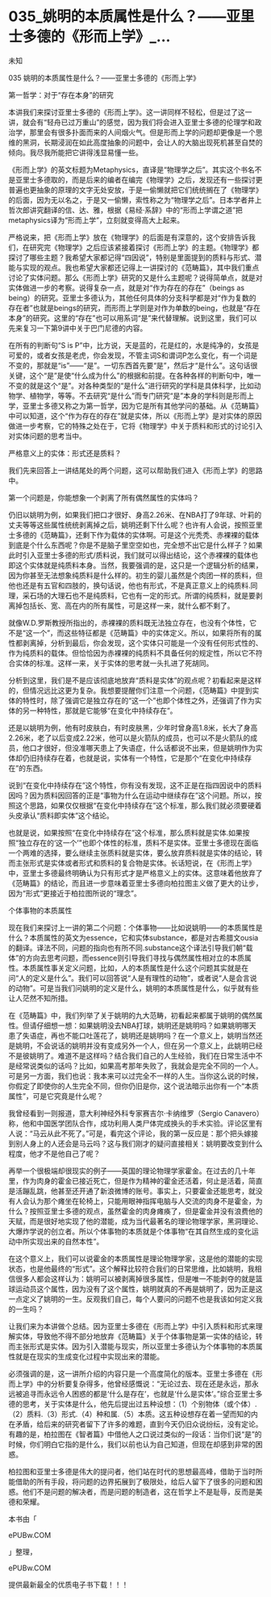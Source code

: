 # 035_姚明的本质属性是什么？——亚里士多德的《形而上学》_...

未知

035 姚明的本质属性是什么？——亚里士多德的《形而上学》

第一哲学：对于“存在本身”的研究

本讲我们来探讨亚里士多德的《形而上学》。这一讲同样不轻松，但是过了这一讲，就会有“轻舟已过万重山”的感觉，因为我们将会进入亚里士多德的伦理学和政治学，那里会有很多扑面而来的人间烟火气。但是形而上学的问题却更像是一个思维的黑洞，长期浸润在如此高度抽象的问题中，会让人的大脑出现死机甚至自焚的倾向。我尽我所能把它讲得浅显易懂一些。

《形而上学》的英文标题为Metaphysics，直译是“物理学之后”。其实这个书名不是亚里士多德取的，而是后来的编者在编完《物理学》之后，发现还有一些探讨更普遍也更抽象的原理的文字无处安放，于是一偷懒就把它们统统搁在了《物理学》的后面，因为无以名之，于是又一偷懒，索性称之为“物理学之后”。日本学者井上哲次郎讲究翻译的信、达、雅，根据《易经·系辞》中的“形而上学谓之道”把metaphysics译为“形而上学”，立刻就变得高大上起来。

严格说来，把《形而上学》放在《物理学》的后面是有深意的，这个安排告诉我们，在研究完《物理学》之后应该紧接着探讨《形而上学》的主题。《物理学》都探讨了哪些主题？我希望大家都记得“四因说”，特别是里面提到的质料与形式、潜能与实现的观点。我也希望大家都还记得上一讲探讨的《范畴篇》，其中我们重点讨论了实体问题。那么《形而上学》研究的又是什么主题呢？说得简单点，就是对实体做进一步的考察。说得复杂一点，就是对“作为存在的存在”（beings as being）的研究。亚里士多德认为，其他任何具体的分支科学都是对“作为复数的存在者”也就是beings的研究，而形而上学则是对作为单数的being，也就是“存在本身”的研究。这里的“存在”也可以用系词“是”来代替理解。说到这里，我们可以先来复习一下第9讲中关于巴门尼德的内容。

在所有的判断句“S is P”中，比方说，天是蓝的，花是红的，水是纯净的，女孩是可爱的，或者女孩是老虎，你会发现，不管主词S和谓词P怎么变化，有一个词是不变的，那就是“is”——“是”。一切东西首先要“是”，然后才“是什么”。这句话很关键，这个“是”是使“什么成为什么”的根据和前提。在各种各样的判断句中，唯一不变的就是这个“是”。对各种类型的“是什么”进行研究的学科是具体科学，比如动物学、植物学，等等。不去研究“是什么”而专门研究“是”本身的学科则是形而上学，亚里士多德又称之为第一哲学，因为它是所有其他学问的基础。从《范畴篇》中可以知道，这个“作为存在的存在”就是实体，所以《形而上学》是对实体的原因做进一步考察，它的特殊之处在于，它将《物理学》中关于质料和形式的讨论引入对实体问题的思考当中。

严格意义上的实体：形式还是质料？

我们先来回答上一讲结尾处的两个问题，这可以帮助我们进入《形而上学》的思路中。

第一个问题是，你能想象一个剥离了所有偶然属性的实体吗？

仍旧以姚明为例，如果我们把口才很好、身高2.26米、在NBA打了9年球、叶莉的丈夫等等这些属性统统剥离掉之后，姚明还剩下什么呢？也许有人会说，按照亚里士多德的《范畴篇》，还剩下作为载体的实体啊。可是这个光秃秃、赤裸裸的载体到底是个什么东西呢？你是不是脑子里空空如也，完全想不出它是什么样子？如果此时引入亚里士多德的形式/质料说，我们就可以得出结论，这个赤裸裸的载体也即这个实体就是纯质料本身。当然，我要强调的是，这只是一个逻辑分析的结果，因为你甚至无法想象纯质料是什么样的。初生的婴儿虽然是个肉团一样的质料，但他也还是有五官和四肢的，换句话说，他也有形式，不是真正意义上的纯质料.同理，采石场的大理石也不是纯质料，它也有一定的形式。所谓的纯质料，就是要剥离掉包括长、宽、高在内的所有属性，可是这样一来，就什么都不剩了。

就像W.D.罗斯教授所指出的，赤裸裸的质料既无法独立存在，也没有个体性，它不是“这一个”，而这些特征都是《范畴篇》中的实体定义。所以，如果将所有的属性都剥离掉，分析到最后，你会发现，这个实体只可能是一个没有任何形式性的、作为纯质料的载体。但恰恰因为赤裸裸的纯质料不具备任何的规定性，所以它不符合实体的标准。这样一来，关于实体的思考就一头扎进了死胡同。

分析到这里，我们是不是应该彻底地放弃“质料是实体”的观点呢？初看起来是这样的，但情况远比这更为复杂。我想要提醒你们注意一个问题，《范畴篇》中提到实体的特性时，除了强调它是独立存在的“这一个”也即个体性之外，还强调了作为实体的另一种特性，那就是它能够“在变化中持续存在”。

还是以姚明为例，他有时皮肤白，有时皮肤黑，少年时曾身高1.8米，长大了身高2.26米，老了以后变成2.22米，他可以是火箭队的成员，也可以不是火箭队的成员，他口才很好，但没准哪天患上了失语症，什么话都说不出来，但是姚明作为实体却仍旧持续存在着，也就是说，实体有一个特性，它是那个“在变化中持续存在”的东西。

说到“在变化中持续存在”这个特性，你有没有发现，这不正是在指四因说中的质料因吗？因为质料因回答的正是“事物为什么在运动中继续存在”这个问题。所以，按照这个思路，如果仅仅根据“在变化中持续存在”这个标准，那么我们就必须要硬着头皮承认“质料即实体”这个结论。

也就是说，如果按照“在变化中持续存在”这个标准，那么质料就是实体.如果按照“独立存在的‘这一个’”也即个体性的标准，质料不是实体。亚里士多德现在面临一个两难的选择，要么继续主张质料就是实体，要么放弃质料就是实体的结论，转而主张形式是实体或者形式和质料的复合物是实体。长话短说，在《形而上学》中，亚里士多德最终明确认为只有形式才是严格意义上的实体。这意味着他放弃了《范畴篇》的结论，而且进一步意味着亚里士多德向柏拉图主义做了更大的让步，因为“形式”更接近于柏拉图所说的“理念”。

个体事物的本质属性

现在我们来探讨上一讲的第二个问题：个体事物——比如说姚明——的本质属性是什么？本质属性的英文为essence，它和实体substance，都是对古希腊文ousia的翻译。译法不同，问题的指向也有所不同.substance这个译法引导我们朝“载体”的方向去思考问题，而essence则引导我们寻找与偶然属性相对立的本质属性。本质属性事关定义问题，比如，人的本质属性是什么这个问题其实就是在问“人的定义是什么”。我们可以回答说“人是有理性的动物”，或者说“人是会言说的动物”。可是当我们问姚明的定义是什么，姚明的本质属性是什么，似乎就有些让人茫然不知所措。

在《范畴篇》中，我们列举了关于姚明的九大范畴，初看起来都属于姚明的偶然属性。但请仔细想一想：如果姚明没去NBA打球，姚明还是姚明吗？如果姚明哪天患了失语症，再也不能口吐莲花了，姚明还是姚明吗？在一个意义上，姚明当然还是姚明，不会说话的姚明并没有变成另外一个人，但在另一个意义上，此姚明已经不是彼姚明了。难道不是这样吗？结合我们自己的人生经验，我们在日常生活中不是经常说类似的话吗？比如，如果高考那年失败了，我就会是完全不同的一个人。可是另一方面，我们也说：我本来可以过完全不一样的人生。当你这么说的时候，你假定了即使你的人生完全不同，但你仍旧是你，这个说法暗示出你有一个“本质属性”，可是它究竟是什么呢？

我曾经看到一则报道，意大利神经外科专家赛吉尔·卡纳维罗（Sergio Canavero）称，他和中国医学团队合作，成功利用人类尸体完成换头的手术实验。评论区里有人说：“马云从此不死了。”可是，看完这个评论，我的第一反应是：那个把头嫁接到别人身上的人还会是马云吗？这与我们刚才的疑问直接相关：姚明要改变到什么程度，他才不是他自己了呢？

再举一个很极端却很现实的例子——英国的理论物理学家霍金。在过去的几十年里，作为肉身的霍金已接近死亡，但是作为精神的霍金还活着，何止是活着，简直是活蹦乱跳，他甚至还开通了新浪微博的账号。事实上，只要霍金还能思考，就没有人会认为那个瘫坐在轮椅上，只能用眼神指挥电脑与人交流的肉身不是霍金，为什么？按照亚里士多德的观点，虽然霍金的肉身瘫痪了，但是霍金并没有浪费他的天赋，而是很好地实现了他的潜能，成为当代最著名的理论物理学家，黑洞理论、大爆炸学说的创立者。所以个体事物的本质就是个体事物“在其自然生成的变化运动中所实现出来的自然本性”。

在这个意义上，我们可以说霍金的本质属性是理论物理学家，这是他的潜能的实现状态，也是他最终的“形式”。这个解释比较符合我们的日常思维，比如姚明，我相信很多人都会这样认为：姚明可以被剥离掉很多属性，但是唯一不能剥夺的就是篮球运动员这个属性，因为没有了这个属性，姚明就真的不再是姚明了，因为正是这一点定义了姚明的一生。反观我们自己，每个人要问的问题不也是我该如何定义我的一生吗？

让我们来为本讲做个总结。因为亚里士多德在《形而上学》中引入质料和形式来理解实体，导致他不得不部分地放弃《范畴篇》关于个体事物是第一实体的结论，转而主张形式是实体。因为引入潜能与现实，所以亚里士多德认为个体事物的本质属性就是在现实的生成变化过程中实现出来的潜能。

必须强调的是，这一讲所介绍的内容只是一个高度简化的版本。亚里士多德在《形而上学》中的分析要复杂得多，他曾经感慨说：“无论过去、现在还是永远，那永远被追寻而永远令人困惑的都是‘什么是存在’，也就是‘什么是实体’。”综合亚里士多德的思考，关于实体是什么，他先后提出过五种设想：（1）个别物体（或个体）.（2）质料.（3）形式.（4）种和属.（5）本质。这五种设想存在着一望而知的内在矛盾，给后来的研究者留下了许多的难题，直到今天仍旧众说纷纭，没有定论。有趣的是，柏拉图在《智者篇》中借他人之口说过类似的一段话：当你们说“是”的时候，你们明白它指的是什么，我们以前也认为自己知道，但现在却感到非常的困惑。

柏拉图和亚里士多德是伟大的提问者，他们站在时代的思想最高峰，借助于当时所能借助的所有手段，将问题的边界拓展到了极限处，给后人留下了很多的问题和困惑。他们不是问题的解决者，而是问题的制造者，这在哲学上不是耻辱，反而是美德和荣耀。

本书由「

ePUBw.COM

」整理，

ePUBw.COM

提供最新最全的优质电子书下载！！！